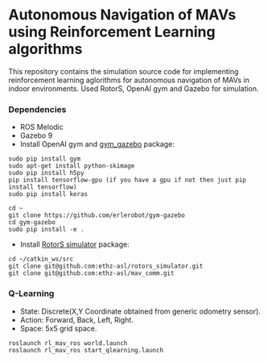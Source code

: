 # Autonomous Navigation of MAVs using Reinforcement Learning algorithms

This repository contains the simulation source code for implementing reinforcement learning aglorithms for autonomous navigation of MAVs in indoor environments. Used RotorS, OpenAI gym and Gazebo for simulation.

### Dependencies
- ROS Melodic
- Gazebo 9
- Install OpenAI gym and <a href="https://github.com/erlerobot/gym-gazebo">gym_gazebo</a> package:
```
sudo pip install gym
sudo apt-get install python-skimage
sudo pip install h5py
pip install tensorflow-gpu (if you have a gpu if not then just pip install tensorflow)
sudo pip install keras

cd ~
git clone https://github.com/erlerobot/gym-gazebo
cd gym-gazebo
sudo pip install -e .
```
- Install <a href="https://github.com/ethz-asl/rotors_simulator">RotorS simulator</a> package:
```
cd ~/catkin_ws/src
git clone git@github.com:ethz-asl/rotors_simulator.git
git clone git@github.com:ethz-asl/mav_comm.git
```

### Q-Learning
- State: Discrete(X,Y Coordinate obtained from generic odometry sensor).
- Action: Forward, Back, Left, Right.
- Space: 5x5 grid space.


```
roslaunch rl_mav_ros world.launch
roslaunch rl_mav_ros start_qlearning.launch
```

